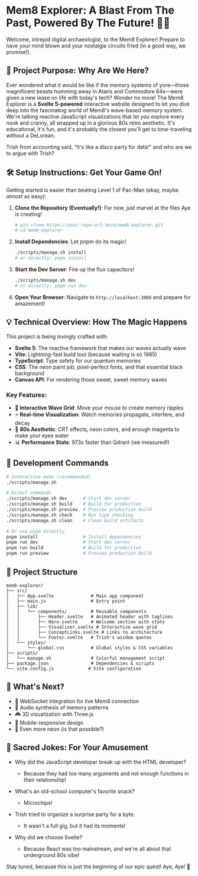 # Mem8 Explorer: A Blast From The Past, Powered By The Future! 🚀👾

Welcome, intrepid digital archaeologist, to the Mem8 Explorer! Prepare to have your mind blown and your nostalgia circuits fried (in a good way, we promise!).

## 🤔 Project Purpose: Why Are We Here?

Ever wondered what it would be like if the memory systems of yore—those magnificent beasts humming away in Ataris and Commodore 64s—were given a new lease on life with today's tech? Wonder no more! The Mem8 Explorer is a **Svelte 5-powered** interactive website designed to let you dive deep into the fascinating world of Mem8's wave-based memory system. We're talking reactive JavaScript visualizations that let you explore every nook and cranny, all wrapped up in a glorious 80s retro aesthetic. It's educational, it's fun, and it's probably the closest you'll get to time-traveling without a DeLorean.

Trish from accounting said, "It's like a disco party for data!" and who are we to argue with Trish?

## 🛠️ Setup Instructions: Get Your Game On!

Getting started is easier than beating Level 1 of Pac-Man (okay, maybe *almost* as easy):

1.  **Clone the Repository (Eventually!)**: For now, just marvel at the files Aye is creating!
    ```bash
    # git clone https://your-repo-url-here/mem8-explorer.git
    # cd mem8-explorer
    ```

2.  **Install Dependencies**: Let pnpm do its magic!
    ```bash
    ./scripts/manage.sh install
    # or directly: pnpm install
    ```

3.  **Start the Dev Server**: Fire up the flux capacitors!
    ```bash
    ./scripts/manage.sh dev
    # or directly: pnpm run dev
    ```

4.  **Open Your Browser**: Navigate to `http://localhost:3000` and prepare for amazement!

## 💡 Technical Overview: How The Magic Happens

This project is being lovingly crafted with:

*   **Svelte 5**: The reactive framework that makes our waves actually wave
*   **Vite**: Lightning-fast build tool (because waiting is so 1985)
*   **TypeScript**: Type safety for our quantum memories
*   **CSS**: The neon paint job, pixel-perfect fonts, and that essential black background
*   **Canvas API**: For rendering those sweet, sweet memory waves

### Key Features:
- 🌊 **Interactive Wave Grid**: Move your mouse to create memory ripples
- ⚡ **Real-time Visualization**: Watch memories propagate, interfere, and decay
- 🎨 **80s Aesthetic**: CRT effects, neon colors, and enough magenta to make your eyes water
- 📊 **Performance Stats**: 973x faster than Qdrant (we measured!)

## 🚀 Development Commands

```bash
# Interactive menu (recommended)
./scripts/manage.sh

# Direct commands
./scripts/manage.sh dev      # Start dev server
./scripts/manage.sh build    # Build for production
./scripts/manage.sh preview  # Preview production build
./scripts/manage.sh check    # Run type checking
./scripts/manage.sh clean    # Clean build artifacts

# Or use pnpm directly
pnpm install                 # Install dependencies
pnpm run dev                 # Start dev server
pnpm run build               # Build for production
pnpm run preview             # Preview production build
```

## 📁 Project Structure

```
mem8-explorer/
├── src/
│   ├── App.svelte              # Main app component
│   ├── main.js                 # Entry point
│   ├── lib/
│   │   └── components/         # Reusable components
│   │       ├── Header.svelte   # Animated header with taglines
│   │       ├── Hero.svelte     # Welcome section with stats
│   │       ├── Visualizer.svelte # Interactive wave grid
│   │       ├── ConceptLinks.svelte # Links to architecture
│   │       └── Footer.svelte   # Trish's wisdom quotes
│   └── styles/
│       └── global.css          # Global styles & CSS variables
├── scripts/
│   └── manage.sh               # Colorful management script
├── package.json                # Dependencies & scripts
└── vite.config.js             # Vite configuration
```

## 🎯 What's Next?

- 🔌 WebSocket integration for live Mem8 connection
- 🎵 Audio synthesis of memory patterns
- 🎮 3D visualization with Three.js
- 📱 Mobile-responsive design
- 🌈 Even more neon (is that possible?)

## 🍿 Sacred Jokes: For Your Amusement

*   Why did the JavaScript developer break up with the HTML developer?
    *   Because they had too many arguments and not enough functions in their relationship!

*   What's an old-school computer's favorite snack?
    *   Microchips!

*   Trish tried to organize a surprise party for a byte.
    *   It wasn't a full gig, but it had its moments!

*   Why did we choose Svelte?
    *   Because React was too mainstream, and we're all about that underground 80s vibe!

Stay tuned, because this is just the beginning of our epic quest! Aye, Aye! 🚢